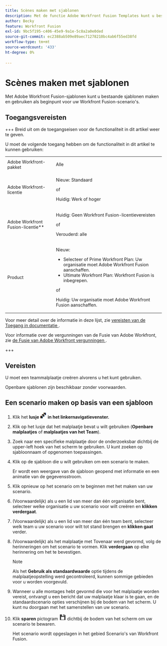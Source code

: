 ```yaml
---
title: Scènes maken met sjablonen
description: Met de functie Adobe Workfront Fusion Templates kunt u bestaande sjablonen maken en gebruiken als beginpunt voor uw Workfront Fusion-scenario's.
author: Becky
feature: Workfront Fusion
exl-id: 9bc5f195-c406-45e9-9a1e-5c8a2a0e0ded
source-git-commit: ec2388ab509e89aec71278210bc4ab6f55ed38fd
workflow-type: tm+mt
source-wordcount: '433'
ht-degree: 0%

---
```


# Scènes maken met sjablonen

Met Adobe Workfront Fusion-sjablonen kunt u bestaande sjablonen maken en gebruiken als beginpunt voor uw Workfront Fusion-scenario&#39;s.

## Toegangsvereisten

+++ Breid uit om de toegangseisen voor de functionaliteit in dit artikel weer te geven.

U moet de volgende toegang hebben om de functionaliteit in dit artikel te kunnen gebruiken:

<table style="table-layout:auto">
 <col> 
 <col> 
 <tbody> 
  <tr> 
   <td role="rowheader">Adobe Workfront-pakket 
   <td> <p>Alle</p> </td> 
  </tr> 
  <tr data-mc-conditions=""> 
   <td role="rowheader">Adobe Workfront-licentie</td> 
   <td> <p>Nieuw: Standaard</p><p>of</p><p>Huidig: Werk of hoger</p> </td> 
  </tr> 
  <tr> 
   <td role="rowheader">Adobe Workfront Fusion-licentie**</td> 
   <td>
   <p>Huidig: Geen Workfront Fusion-licentievereisten</p>
   <p>of</p>
   <p>Verouderd: alle </p>
   </td> 
  </tr> 
  <tr> 
   <td role="rowheader">Product</td> 
   <td>
   <p>Nieuw:</p> <ul><li>Selecteer of Prime Workfront Plan: Uw organisatie moet Adobe Workfront Fusion aanschaffen.</li><li>Ultimate Workfront Plan: Workfront Fusion is inbegrepen.</li></ul>
   <p>of</p>
   <p>Huidig: Uw organisatie moet Adobe Workfront Fusion aanschaffen.</p>
   </td> 
  </tr>
 </tbody> 
</table>

Voor meer detail over de informatie in deze lijst, zie [&#x200B; vereisten van de Toegang in documentatie &#x200B;](/help/workfront-fusion/references/licenses-and-roles/access-level-requirements-in-documentation.md).

Voor informatie over de vergunningen van de Fusie van Adobe Workfront, zie [&#x200B; de Fusie van Adobe Workfront vergunningen &#x200B;](/help/workfront-fusion/set-up-and-manage-workfront-fusion/licensing-operations-overview/license-automation-vs-integration.md).

+++

## Vereisten

U moet een teammalplaatje creëren alvorens u het kunt gebruiken.

Openbare sjablonen zijn beschikbaar zonder voorwaarden.

## Een scenario maken op basis van een sjabloon

1. Klik het **lusje ![&#x200B; pictogram van Malplaatjes 1&rbrace; van Malplaatjes &#x200B;](assets/templates-icon.png) in het linkernavigatievenster.**
1. Klik op het lusje dat het malplaatje bevat u wilt gebruiken (**Openbare malplaatjes** of **malplaatjes van het Team**).
1. Zoek naar een specifieke malplaatje door de onderzoeksbar dichtbij de upper-left hoek van het scherm te gebruiken. U kunt zoeken op sjabloonnaam of opgenomen toepassingen.
1. Klik op de sjabloon die u wilt gebruiken om een scenario te maken.

   Er wordt een weergave van de sjabloon geopend met informatie en een animatie van de gegevensstroom.

1. Klik opnieuw op het scenario om te beginnen met het maken van uw scenario.
1. (Voorwaardelijk) als u een lid van meer dan één organisatie bent, selecteer welke organisatie u uw scenario voor wilt creëren en **klikken verdergaat**.
1. (Voorwaardelijk) als u een lid van meer dan één team bent, selecteer welk team u uw scenario voor wilt tot stand brengen en **klikken gaat** verder.
1. (Voorwaardelijk) als het malplaatje met Tovenaar werd gevormd, volg de herinneringen om het scenario te vormen. Klik **verdergaan** op elke herinnering om het te bevestigen.

   >[!NOTE]
   >
   >Als het **Gebruik als standaardwaarde** optie tijdens de malplaatjeopstelling werd gecontroleerd, kunnen sommige gebieden voor u worden voorgevuld.

1. Wanneer u alle montages hebt gevormd die voor het malplaatje worden vereist, ontvangt u een bericht dat uw malplaatje klaar is te gaan, en de standaardscenario opties verschijnen bij de bodem van het scherm. U kunt nu doorgaan met het samenstellen van uw scenario.

1. Klik **sparen** pictogram ![&#x200B; sparen pictogram &#x200B;](assets/save-icon.png) dichtbij de bodem van het scherm om uw scenario te bewaren.

   Het scenario wordt opgeslagen in het gebied Scenario&#39;s van Workfront Fusion.
